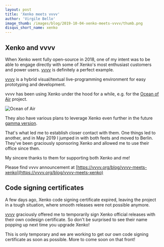 ```yaml
---
layout: post
title: 'Xenko meets vvvv'
author: 'Virgile Bello'
image_thumb: /images/blog/2019-10-04-xenko-meets-vvvv/thumb.png
disqus_short_name: xenko
---
```


## Xenko and vvvv

When Xenko went fully open-source in 2018, one of my intent was to be able to engage directly with some of Xenko's most enthusiast customers and power users. [vvvv](https://vvvv.org/) is definitely a perfect example.

[vvvv](https://vvvv.org/) is a hybrid visual/textual live-programming environment for easy prototyping and development.

vvvv has been using Xenko under the hood for a while, e.g. for the [Ocean of Air](https://forums.xenko.com/t/multi-user-vr-done-with-xenko-we-live-in-an-ocean-of-air/1872) project.

![Ocean of Air](/images/blog/2019-10-04-xenko-meets-vvvv/vvvv_meets_xenko_s.jpg)

They also have various plans to leverage Xenko even further in the future [gamma version](https://vvvv.org/blog/vvvv-gamma-2019.1-preview).

That's what led me to establish closer contact with them. One things led to another, and in May 2019 I jumped in with both feets and moved to Berlin. They've been graciously sponsoring Xenko and allowed me to use their office since then.

My sincere thanks to them for supporting both Xenko and me!

Please find vvvv announcement at [https://vvvv.org/blog/vvvv-meets-xenko](https://vvvv.org/blog/vvvv-meets-xenko)

## Code signing certificates

A few days ago, Xenko code signing certificate expired, leaving the project in a tough situation, where smooth releases were not possible anymore.

[vvvv](https://vvvv.org/) graciously offered me to temporarily sign Xenko official releases with their own codesign certificate. So don't be surprised to see their name popping up next time you upgrade Xenko!

This is only temporary and we are working to get our own code signing certificate as soon as possible. More to come soon on that front!
